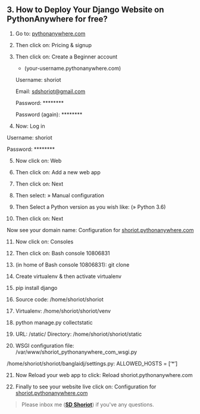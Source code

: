 ## 3. How to Deploy Your Django Website on PythonAnywhere for free?

1. Go to: [pythonanywhere.com](https://www.pythonanywhere.com/)

2. Then click on: Pricing & signup 

3. Then click on: Create a Beginner account 

   * (your-username.pythonanywhere.com)

	Username: shoriot

	Email:  sdshoriot@gmail.com

	Password: ********

    Password (again): ********

4. Now: Log in

Username: shoriot

Password: ********

5. Now click on: Web 

6. Then click on:   Add a new web app

7. Then click on: Next

8. Then select: » Manual configuration

9. Then Select a Python version as you wish like: (» Python 3.6)

10. Then click on:  Next

Now see your domain name: Configuration for [shoriot.pythonanywhere.com](http://shoriot.pythonanywhere.com/)

11. Now click on: Consoles

12. Then click on: Bash console 10806831

13. (in home of Bash console 10806831): git clone 

14. Create virtualenv & then activate virtualenv

15. pip install django

16. Source code: /home/shoriot/shoriot

17. Virtualenv: /home/shoriot/shoriot/venv

18. python manage.py collectstatic

19. URL: /static/    Directory: /home/shoriot/shoriot/static

20. WSGI configuration file:  /var/www/shoriot_pythonanywhere_com_wsgi.py

/home/shoriot/shoriot/banglaidj/settings.py:  ALLOWED_HOSTS = [‘*’]

21. Now Reload your web app to click: Reload shoriot.pythonanywhere.com

22. Finally to see your website live click on: Configuration for [shoriot.pythonanywhere.com](http://shoriot.pythonanywhere.com/)



> Please inbox me (**[SD Shoriot](https://www.facebook.com/shoriot)**) if you've any questions. 